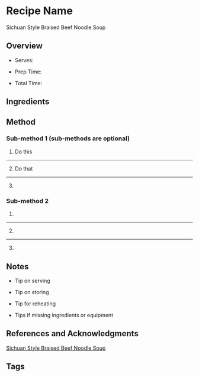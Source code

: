# Recipe Name

Sichuan Style Braised Beef Noodle Soup

## Overview

- Serves:

- Prep Time:

- Total Time:

## Ingredients



## Method

### Sub-method 1 (sub-methods are optional)

1. Do this
---
2. Do that
---
3.

### Sub-method 2

1.
---
2.
---
3.

## Notes

- Tip on serving

- Tip on storing

- Tip for reheating

- Tips if missing ingredients or equipment

## References and Acknowledgments

[Sichuan Style Braised Beef Noodle Soup](https://www.reddit.com/r/FoodPorn/comments/aq5jkt/sichuan_style_braised_beef_with_hand_pulled/)

## Tags


